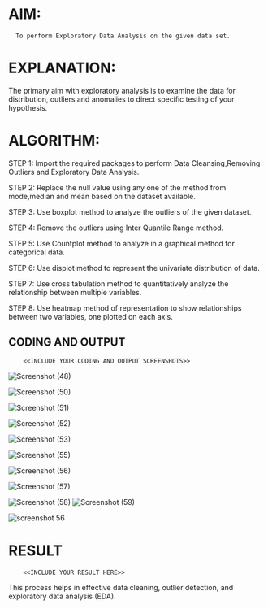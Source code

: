 
# AIM:
      To perform Exploratory Data Analysis on the given data set.
      
# EXPLANATION:
  The primary aim with exploratory analysis is to examine the data for distribution, outliers and anomalies to direct specific testing of your hypothesis.
  
# ALGORITHM:
STEP 1: Import the required packages to perform Data Cleansing,Removing Outliers and Exploratory Data Analysis.

STEP 2: Replace the null value using any one of the method from mode,median and mean based on the dataset available.

STEP 3: Use boxplot method to analyze the outliers of the given dataset.

STEP 4: Remove the outliers using Inter Quantile Range method.

STEP 5: Use Countplot method to analyze in a graphical method for categorical data.

STEP 6: Use displot method to represent the univariate distribution of data.

STEP 7: Use cross tabulation method to quantitatively analyze the relationship between multiple variables.

STEP 8: Use heatmap method of representation to show relationships between two variables, one plotted on each axis.

## CODING AND OUTPUT
        <<INCLUDE YOUR CODING AND OUTPUT SCREENSHOTS>>
![Screenshot (48)](https://github.com/user-attachments/assets/31d1623e-d9a2-4f8b-85ec-0d4aef0cb32b)


![Screenshot (50)](https://github.com/user-attachments/assets/ec03f344-53f4-4fe6-8c3c-31d0d87f2952)


![Screenshot (51)](https://github.com/user-attachments/assets/e51d278a-d935-43e9-aa66-10b942f79eda)


![Screenshot (52)](https://github.com/user-attachments/assets/86dd60c8-4f16-48ad-8444-c3f95ec629bf)


![Screenshot (53)](https://github.com/user-attachments/assets/d14869c7-7c4f-4ad8-8b08-e2797d480aa3)


![Screenshot (55)](https://github.com/user-attachments/assets/b2a1c608-09e3-429f-a8a3-b6d8910c86ea)

![Screenshot (56)](https://github.com/user-attachments/assets/73b55e1a-1d00-4d7a-807d-8c489c9dd7cb)

![Screenshot (57)](https://github.com/user-attachments/assets/aba5af65-828d-47ab-a0ef-9b11f8eeba7f)

![Screenshot (58)](https://github.com/user-attachments/assets/29c9c20b-5ff5-458d-ab06-47a3b602586e)
![Screenshot (59)](https://github.com/user-attachments/assets/f16acbac-81cd-44e5-b2e5-d3599055424f)

![screenshot 56](https://github.com/user-attachments/assets/6deb2880-840a-4061-8203-e7a155ae4905)





# RESULT
        <<INCLUDE YOUR RESULT HERE>>
This process helps in effective data cleaning, outlier detection, and exploratory data analysis (EDA).
